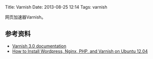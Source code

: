 Title: Varnish
Date: 2013-08-25 12:14
Tags: varnish


网页加速器Varnish。

## 参考资料

*  [Varnish 3.0 documentation](https///www.varnish-cache.org/docs/3.0/)
*  [How to Install Wordpress, Nginx, PHP, and Varnish on Ubuntu 12.04](https///www.digitalocean.com/community/articles/how-to-install-wordpress-nginx-php-and-varnish-on-ubuntu-12-04)

